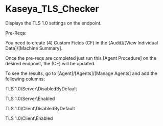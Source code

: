 # Kaseya_TLS_Checker
Displays the TLS 1.0 settings on the endpoint.

Pre-Reqs:

You need to create (4) Custom Fields (CF) in the [Audit]/[View Individual Data]/[Machine Summary].

Once the pre-reqs are completed just run this [Agent Procedure] on the desired endpoint, the (CF) will be updated.

To see the results, go to [Agent]/[Agents]/[Manage Agents] and add the following columns:

TLS 1.0\Server\DisabledByDefault

TLS 1.0\Server\Enabled

TLS 1.0\Client\DisabledByDefault

TLS 1.0\Client\Enabled
